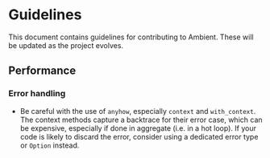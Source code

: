 # Guidelines

This document contains guidelines for contributing to Ambient. These will be updated as the project evolves.

## Performance

### Error handling

- Be careful with the use of `anyhow`, especially `context` and `with_context`. The context methods capture a backtrace for their error case, which can be expensive, especially if done in aggregate (i.e. in a hot loop). If your code is likely to discard the error, consider using a dedicated error type or `Option` instead.
